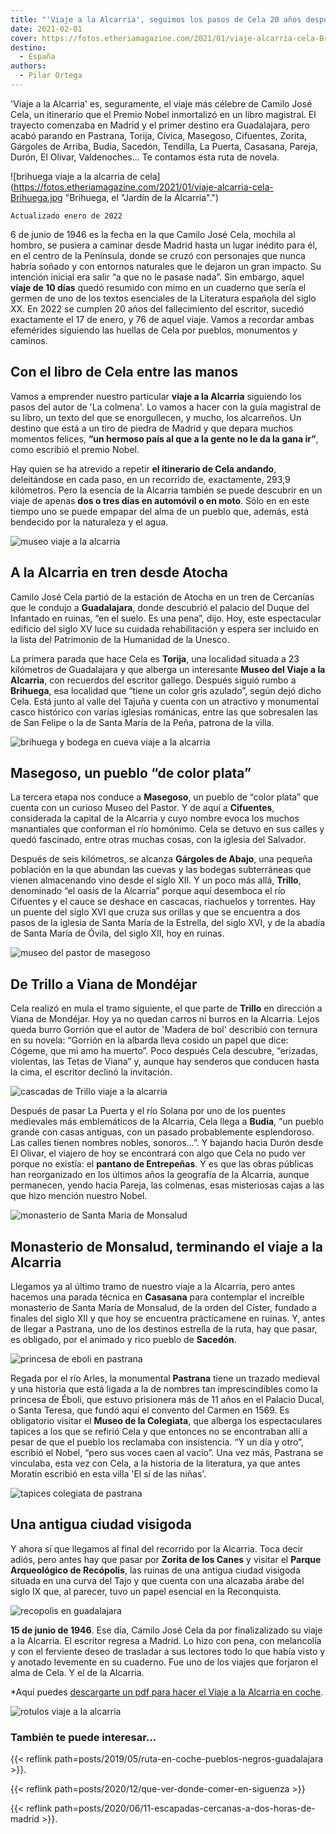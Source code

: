 ```yaml
---
title: "'Viaje a la Alcarria', seguimos los pasos de Cela 20 años después de que nos dejara"
date: 2021-02-01
cover: https://fotos.etheriamagazine.com/2021/01/viaje-alcarria-cela-Brihuega.jpg
destino: 
  - España
authors: 
  - Pilar Ortega
---
```


'Viaje a la Alcarria' es, seguramente, el viaje más célebre de Camilo José Cela, un itinerario que el Premio Nobel inmortalizó en un libro magistral. El trayecto comenzaba en Madrid y el primer destino era Guadalajara, pero acabó parando en Pastrana, Torija, Cívica, Masegoso, Cifuentes, Zorita, Gárgoles de Arriba, Budia, Sacedón, Tendilla, La Puerta, Casasana, Pareja, Durón, El Olivar, Valdenoches… Te contamos esta ruta de novela.

![brihuega viaje a la alcarria de cela](https://fotos.etheriamagazine.com/2021/01/viaje-alcarria-cela-Brihuega.jpg "Brihuega, el "Jardín de la Alcarria".")

```
Actualizado enero de 2022
```

6 de junio de 1946 es la fecha en la que Camilo José Cela, mochila al hombro, se pusiera 
a caminar desde Madrid hasta un lugar inédito para él, en el centro de la Península, 
donde se cruzó con personajes que nunca habría soñado y con entornos naturales que le 
dejaron un gran impacto. Su intención inicial era salir “a que no le pasase nada”. Sin 
embargo, aquel **viaje de 10 días** quedó resumido con mimo en un cuaderno que sería el 
germen de uno de los textos esenciales de la Literatura española del siglo XX. En 2022 
se cumplen 20 años del fallecimiento del escritor, sucedió exactamente el 17 de enero, y 
76 de aquel viaje. Vamos a recordar ambas efemérides siguiendo las huellas de Cela por 
pueblos, monumentos y caminos. 

## Con el libro de Cela entre las manos

Vamos a emprender nuestro particular **viaje a la Alcarria** siguiendo los pasos del 
autor de 'La colmena'. Lo vamos a hacer con la guía magistral de su libro, un texto del 
que se enorgullecen, y mucho, los alcarreños. Un destino que está a un tiro de piedra de 
Madrid y que depara muchos momentos felices, **“un hermoso país al que a la gente no le 
da la gana ir”**, como escribió el premio Nobel. 

Hay quien se ha atrevido a repetir **el itinerario de Cela andando**, deleitándose en 
cada paso, en un recorrido de, exactamente, 293,9 kilómetros. Pero la esencia de la 
Alcarria también se puede descubrir en un viaje de apenas **dos o tres días en automóvil 
o en moto**. Sólo en en este tiempo uno se puede empapar del alma de un pueblo que, 
además, está bendecido por la naturaleza y el agua. 

![museo viaje a la alcarria](https://fotos.etheriamagazine.com/2021/01/Museo-del-Viaje-a-la-Alcarria-en-Torija.jpg "Museo del Viaje a la Alcarria, en Torija (Guadalajara).")

## A la Alcarria en tren desde Atocha

Camilo José Cela partió de la estación de Atocha en un tren de Cercanías que le condujo 
a **Guadalajara**, donde descubrió el palacio del Duque del Infantado en ruinas, “en el 
suelo. Es una pena”, dijo. Hoy, este espectacular edificio del siglo XV luce su cuidada 
rehabilitación y espera ser incluido en la lista del Patrimonio de la Humanidad de la 
Unesco. 

La primera parada que hace Cela es **Torija**, una localidad situada a 23 kilómetros de 
Guadalajara y que alberga un interesante **Museo del Viaje a la Alcarria**, con 
recuerdos del escritor gallego. Después siguió rumbo a **Brihuega**, esa localidad que 
“tiene un color gris azulado”, según dejó dicho Cela. Está junto al valle del Tajuña y 
cuenta con un atractivo y monumental casco histórico con varias iglesias románicas, 
entre las que sobresalen las de San Felipe o la de Santa María de la Peña, patrona de la 
villa. 

![brihuega y bodega en cueva viaje a la alcarria](https://fotos.etheriamagazine.com/2021/01/viaje-alcarria-Brihuega.jpg "Vista de Brihuega y una de sus bodegas subterráneas.")

## Masegoso, un pueblo “de color plata”

La tercera etapa nos conduce a **Masegoso**, un pueblo de “color plata” que cuenta con 
un curioso Museo del Pastor. Y de aquí a **Cifuentes**, considerada la capital de la 
Alcarria y cuyo nombre evoca los muchos manantiales que conforman el río homónimo. Cela 
se detuvo en sus calles y quedó fascinado, entre otras muchas cosas, con la iglesia del 
Salvador. 

Después de seis kilómetros, se alcanza **Gárgoles de Abajo**, una pequeña población en 
la que abundan las cuevas y las bodegas subterráneas que vienen almacenando vino desde 
el siglo XII. Y un poco más allá, **Trillo**, denominado “el oasis de la Alcarria” 
porque aquí desemboca el río Cifuentes y el cauce se deshace en cascacas, riachuelos y 
torrentes. Hay un puente del siglo XVI que cruza sus orillas y que se encuentra a dos 
pasos de la iglesia de Santa María de la Estrella, del siglo XVI, y de la abadía de 
Santa María de Óvila, del siglo XII, hoy en ruinas. 

![museo del pastor de masegoso](https://fotos.etheriamagazine.com/2021/01/viaje-alcarria-Masegoso-Museo-del-Pastor.jpg "Museo del Pastor, en Masegoso (Guadalajara).")

## De Trillo a Viana de Mondéjar

Cela realizó en mula el tramo siguiente, el que parte de **Trillo** en dirección a Viana 
de Mondéjar. Hoy ya no quedan carros ni burros en la Alcarria. Lejos queda burro Gorrión 
que el autor de 'Madera de bol' describió con ternura en su novela: “Gorrión en la 
albarda lleva cosido un papel que dice: Cógeme, que mi amo ha muerto”. Poco después Cela 
descubre, “erizadas, violentas, las Tetas de Viana” y, aunque hay senderos que conducen 
hasta la cima, el escritor declinó la invitación. 

![cascadas de Trillo viaje a la alcarria](https://fotos.etheriamagazine.com/2021/01/viaje-alcarria-Cascada-Trillo.jpg "Una de. las pequeñas cascadas del río Cifuentes, en Trillo.")

Después de pasar La Puerta y el río Solana por uno de los puentes medievales más 
emblemáticos de la Alcarria, Cela llega a **Budia**, “un pueblo grande con casas 
antiguas, con un pasado probablemente esplendoroso. Las calles tienen nombres nobles, 
sonoros…”. Y bajando hacia Durón desde El Olivar, el viajero de hoy se encontrará con 
algo que Cela no pudo ver porque no existía: el **pantano de Entrepeñas**. Y es que las 
obras públicas han reorganizado en los últimos años la geografía de la Alcarria, aunque 
permanecen, yendo hacia Pareja, las colmenas, esas misteriosas cajas a las que hizo 
mención nuestro Nobel. 

![monasterio de Santa Maria de Monsalud](https://fotos.etheriamagazine.com/2021/01/viaje-a-la-alcarria-monasterio-de-Monsalud.jpg "Monasterio de Santa María de Monsalud.")

## Monasterio de Monsalud, terminando el viaje a la Alcarria

Llegamos ya al último tramo de nuestro viaje a la Alcarria, pero antes hacemos una 
parada técnica en **Casasana** para contemplar el increíble monasterio de Santa María de 
Monsalud, de la orden del Císter, fundado a finales del siglo XII y que hoy se encuentra 
prácticamene en ruinas. Y, antes de llegar a Pastrana, uno de los destinos estrella de 
la ruta, hay que pasar, es obligado, por el animado y rico pueblo de **Sacedón**. 

![princesa de eboli en pastrana](https://fotos.etheriamagazine.com/2021/01/viaje-alcarria-Princesa-de-eboli-en-el-Palacio-Ducal-de-Pastrana.jpg "Retrato de la Princesa de Éboli en el Palacio Ducal de Pastrana.")

Regada por el río Arles, la monumental **Pastrana** tiene un trazado medieval y una 
historia que está ligada a la de nombres tan imprescindibles como la princesa de Éboli, 
que estuvo prisionera más de 11 años en el Palacio Ducal, o Santa Teresa, que fundó aquí 
el convento del Carmen en 1569. Es obligatorio visitar el **Museo de la Colegiata**, que 
alberga los espectaculares tapices a los que se refirió Cela y que entonces no se 
encontraban allí a pesar de que el pueblo los reclamaba con insistencia. “Y un día y 
otro”, escribió el Nobel, “pero sus voces caen al vacío”. Una vez más, Pastrana se 
vinculaba, esta vez con Cela, a la historia de la literatura, ya que antes Moratín 
escribió en esta villa 'El sí de las niñas'. 

![tapices colegiata de pastrana](https://fotos.etheriamagazine.com/2021/01/viaje-alcarria-tapices-Colegiata-de-Pastrana.jpg "Detalle de uno de los tapices de la Colegiata de Pastrana.")

## Una antigua ciudad visigoda

Y ahora sí que llegamos al final del recorrido por la Alcarria. Toca decir adiós, pero 
antes hay que pasar por **Zorita de los Canes** y visitar el **Parque Arqueológico de 
Recópolis**, las ruinas de una antigua ciudad visigoda situada en una curva del Tajo y 
que cuenta con una alcazaba árabe del siglo IX que, al parecer, tuvo un papel esencial 
en la Reconquista. 

![recopolis en guadalajara](https://fotos.etheriamagazine.com/2021/01/viaje-alcarria-Recopolis.jpg "El Parque Arqueológico de Recópolis se encuentra en Zorita de los Canes.")

**15 de junio de 1946**. Ese día, Camilo José Cela da por finalizalizado su viaje a la 
Alcarria. El escritor regresa a Madrid. Lo hizo con pena, con melancolía y con el 
ferviente deseo de trasladar a sus lectores todo lo que había visto y y anotado 
levemente en su cuaderno. Fue uno de los viajes que forjaron el alma de Cela. Y el de la 
Alcarria. 

\*Aquí puedes [descargarte un pdf para hacer el Viaje a la Alcarria en 
coche](http://turismoenguadalajara.es/documentos/RutadelViajealaAlcarria.pdf). 

![rotulos viaje a la alcarria](https://fotos.etheriamagazine.com/2021/01/carteles-ruta-viaje-alcarria-cela.jpg "Algunos rótulos curiosos de la ruta Viaje a la Alcarria de la mano de Cela.")

### También te puede interesar...

{{< reflink path=posts/2019/05/ruta-en-coche-pueblos-negros-guadalajara >}}. 

{{< reflink path=posts/2020/12/que-ver-donde-comer-en-siguenza >}} 

{{< reflink path=posts/2020/06/11-escapadas-cercanas-a-dos-horas-de-madrid >}}.
